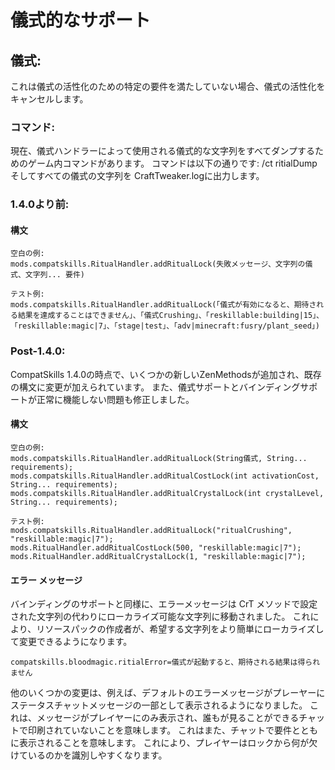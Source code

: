 # 儀式的なサポート

## 儀式:

これは儀式の活性化のための特定の要件を満たしていない場合、儀式の活性化をキャンセルします。

### コマンド:

現在、儀式ハンドラーによって使用される儀式的な文字列をすべてダンプするためのゲーム内コマンドがあります。 コマンドは以下の通りです: /ct ritialDump そしてすべての儀式の文字列を CraftTweaker.logに出力します。

### 1.4.0より前:

#### 構文

    空白の例:
    mods.compatskills.RitualHandler.addRitualLock(失敗メッセージ、文字列の儀式、文字列... 要件)
    
    テスト例:
    mods.compatskills.RitualHandler.addRitualLock(「儀式が有効になると、期待される結果を達成することはできません」、「儀式Crushing」、「reskillable:building|15」、「reskillable:magic|7」、「stage|test」、「adv|minecraft:fusry/plant_seed」)
    

### Post-1.4.0:

CompatSkills 1.4.0の時点で、いくつかの新しいZenMethodsが追加され、既存の構文に変更が加えられています。 また、儀式サポートとバインディングサポートが正常に機能しない問題も修正しました。

#### 構文

    空白の例:
    mods.compatskills.RitualHandler.addRitualLock(String儀式, String... requirements);
    mods.compatskills.RitualHandler.addRitualCostLock(int activationCost, String... requirements);
    mods.compatskills.RitualHandler.addRitualCrystalLock(int crystalLevel, String... requirements);
    
    テスト例:
    mods.compatskills.RitualHandler.addRitualLock("ritualCrushing", "reskillable:magic|7");
    mods.RitualHandler.addRitualCostLock(500, "reskillable:magic|7");
    mods.RitualHandler.addRitualCrystalLock(1, "reskillable:magic|7");
    

#### エラー メッセージ

バインディングのサポートと同様に、エラーメッセージは CrT メソッドで設定された文字列の代わりにローカライズ可能な文字列に移動されました。 これにより、リソースパックの作成者が、希望する文字列をより簡単にローカライズして変更できるようになります。

    compatskills.bloodmagic.ritialError=儀式が起動すると、期待される結果は得られません
    

他のいくつかの変更は、例えば、デフォルトのエラーメッセージがプレーヤーにステータスチャットメッセージの一部として表示されるようになりました。 これは、メッセージがプレイヤーにのみ表示され、誰もが見ることができるチャットで印刷されていないことを意味します。 これはまた、チャットで要件とともに表示されることを意味します。 これにより、プレイヤーはロックから何が欠けているのかを識別しやすくなります。